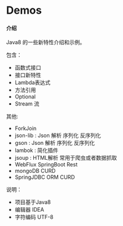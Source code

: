# Demos

#### 介绍
Java8 的一些新特性介绍和示例。

包含：

- 函数式接口
- 接口新特性
- Lambda表达式
- 方法引用
- Optional
- Stream 流

其他:

- ForkJoin 
- json-lib : Json 解析 序列化 反序列化
- gson : Json 解析 序列化 反序列化
- lambok : 简化插件
- jsoup : HTML解析 常用于爬虫或者数据抓取
- WebFlux SpringBoot Rest
- mongoDB  CURD
- SpringJDBC ORM  CURD


说明：

- 项目基于Java8
- 编辑器 IDEA
- 字符编码 UTF-8


